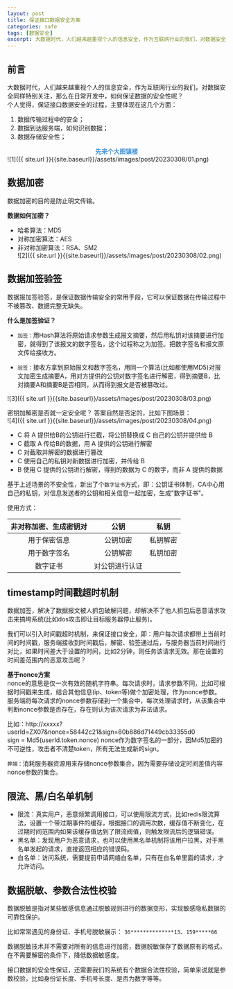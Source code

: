 ```yaml
---
layout: post
title: 保证接口数据安全方案
categories: safe
tags: [数据安全]
excerpt: 大数据时代，人们越来越重视个人的信息安全，作为互联网行业的我们，对数据安全更加关注，在日常开发中，如何保证数据的安全性呢？
---
```


## 前言  
大数据时代，人们越来越重视个人的信息安全，作为互联网行业的我们，对数据安全同样特别关注，那么在日常开发中，如何保证数据的安全性呢？  
个人觉得，保证接口数据安全的过程，主要体现在这几个方面：  
1. 数据传输过程中的安全；  
2. 数据到达服务端，如何识别数据；  
3. 数据存储安全性；  


<center style="font-weight: bold;color:#4595d5;">先来个大图镇楼</center>
![1]({{ site.url }}{{site.baseurl}}/assets/images/post/20230308/01.png)  

## 数据加密  
数据加密的目的是防止明文传输。  

**数据如何加密？**  
- 哈希算法：MD5  
- 对称加密算法：AES  
- 非对称加密算法：RSA、SM2  
![2]({{ site.url }}{{site.baseurl}}/assets/images/post/20230308/02.png)   


## 数据加签验签  
数据报加签验签，是保证数据传输安全的常用手段，它可以保证数据在传输过程中不被篡改、数据完整无缺失。  

**什么是加签验证？**  
- `加签：`用Hash算法将原始请求参数生成报文摘要，然后用私钥对该摘要进行加密，就得到了该报文的数字签名，这个过程称之为加签。把数字签名和报文原文传给接收方。  

- `验签：`接收方拿到原始报文和数字签名，用同一个算法(比如都使用MD5)对报文加密生成摘要A，用对方提供的公钥对数字签名进行解密，得到摘要B，比对摘要A和摘要B是否相同，从而得到报文是否被篡改过。  

![3]({{ site.url }}{{site.baseurl}}/assets/images/post/20230308/03.png) 

密钥加解密是否就一定安全呢？ 答案自然是否定的，比如下图场景：  
![4]({{ site.url }}{{site.baseurl}}/assets/images/post/20230308/04.png)     

- C 将 A 提供给B的公钥进行拦截，将公钥替换成 C 自己的公钥并提供给 B  
- C 截取 A 传给B的数据，用 A 提供的公钥进行解密
- C 对截取并解密的数据进行篡改
- C 使用自己的私钥对新数据进行加密，并传给 B  
- B 使用 C 提供的公钥进行解密，得到的数据为 C 的数字，而非 A 提供的数据  

基于上述场景的不安全性，新出了个`数字证书`方式，即：公钥证书体制，CA中心用自己的私钥，对信息发送者的公钥和相关信息一起加密，生成"数字证书"。  
  
    

使用方式：    

| 非对称加密、生成密钥对 | 公钥 | 私钥 |
| :----: | :----: | :----: |
| 用于保密信息 | 公钥加密 | 私钥解密 |
| 用于数字签名 | 公钥解密 | 私钥加密 |
| 数字证书 | 对公钥进行认证 |  |


  
## timestamp时间戳超时机制  
数据加签，解决了数据报文被人抓包破解问题，却解决不了他人抓包后恶意请求攻击来搞垮系统(比如dos攻击即让目标服务器停止服务)。    
      
我们可以引入时间戳超时机制，来保证接口安全，即：用户每次请求都带上当前时间的时间戳，服务端接收到时间戳后，解密、验签通过后，与服务器当前时间进行对比，如果时间差大于设置的时间，比如2分钟，则任务该请求无效。那在设置的时间差范围内的恶意攻击呢？  

**基于nonce方案**  
nonce的意思是仅一次有效的随机字符串。每次请求时，请求参数不同，比如可根据时间戳来生成，结合其他信息(ip、token等)做个加密处理，作为nonce参数。服务端将每次请求的nonce参数存储到一个集合中，每次处理请求时，从该集合中判断nonce参数是否存在，存在则认为该次请求为非法请求。  

比如：http://xxxxx?userId=ZX07&nonce=58442c21&sign=80b886d71449cb33355d0  
sign = Md5(userId.token.nonce) nonce作为数字签名的一部分，因Md5加密的不可逆性，攻击者不清楚token，所有无法生成新的sign。  

`弊端：`消耗服务器资源用来存储nonce参数集合，因为需要存储设定时间差值内容nonce参数的集合。  



## 限流、黑/白名单机制  

- 限流：真实用户，恶意频繁调用接口，可以使用限流方式，比如redis限流算法，设置一个带过期事件的缓存，根据接口的调用次数，缓存值不断变化，在过期时间范围内如果该缓存值达到了限流阀值，则触发限流后的逻辑错误。  
- 黑名单：发现用户为恶意请求，也可以使用黑名单机制将该用户拉黑，对于黑名单发起的请求，直接返回相应的错误码。  
- 白名单：访问系统，需要提前申请网络白名单，只有在白名单里面的请求，才允许访问。  



## 数据脱敏、参数合法性校验  

数据脱敏是指对某些敏感信息通过脱敏规则进行的数据变形，实现敏感隐私数据的可靠性保护。  

比如常常遇见的身份证、手机号脱敏展示： `36**************13`、`159*****66`  

数据脱敏技术并不需要对所有的信息进行加密，数据脱敏保存了数据原有的格式，在不需要解密的条件下，降低数据敏感度。  

接口数据的安全性保证，还需要我们的系统有个数据合法性校验，简单来说就是参数校验，比如身份证长度、手机号长度、是否为数字等等。